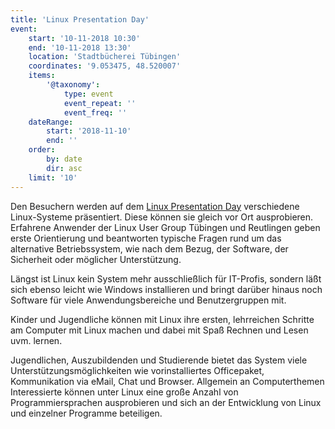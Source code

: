 ```yaml
---
title: 'Linux Presentation Day'
event:
    start: '10-11-2018 10:30'
    end: '10-11-2018 13:30'
    location: 'Stadtbücherei Tübingen'
    coordinates: '9.053475, 48.520007'
    items:
        '@taxonomy':
            type: event
            event_repeat: ''
            event_freq: ''
    dateRange:
        start: '2018-11-10'
        end: ''
    order:
        by: date
        dir: asc
    limit: '10'
---
```


Den Besuchern werden auf dem [Linux Presentation Day](http://www.linux-presentation-day.de/) verschiedene Linux-Systeme präsentiert. Diese können sie gleich vor Ort ausprobieren. Erfahrene Anwender der Linux User Group Tübingen und Reutlingen geben erste Orientierung und beantworten typische Fragen rund um das alternative Betriebssystem, wie nach dem Bezug, der Software, der Sicherheit oder möglicher Unterstützung.

Längst ist Linux kein System mehr ausschließlich für IT-Profis, sondern läßt sich ebenso leicht wie Windows installieren und bringt darüber hinaus noch Software für viele Anwendungsbereiche und Benutzergruppen mit.

Kinder und Jugendliche können mit Linux ihre ersten, lehrreichen Schritte am Computer mit Linux machen und dabei mit Spaß Rechnen und Lesen uvm. lernen.

Jugendlichen, Auszubildenden und Studierende bietet das System viele Unterstützungsmöglichkeiten wie vorinstalliertes Officepaket, Kommunikation via eMail, Chat und Browser. Allgemein an Computerthemen Interessierte können unter Linux eine große Anzahl von Programmiersprachen ausprobieren und sich an der Entwicklung von Linux und einzelner Programme beteiligen.